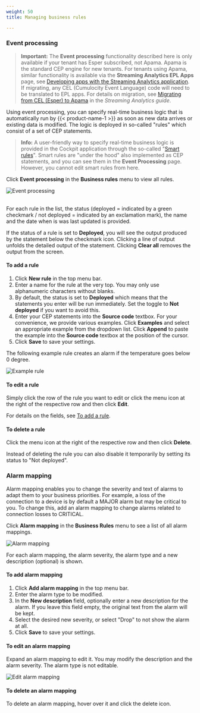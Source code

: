```yaml
---
weight: 50
title: Managing business rules

---
```

<a name="event-processing"></a>
### Event processing

>**Important:** The **Event processing** functionality described here is only available if your tenant has Esper subscribed, not Apama. Apama is the standard CEP engine for new tenants. For tenants using Apama, similar functionality is available via the **Streaming Analytics EPL Apps** page, see [Developing apps with the Streaming Analytics application](/apama/analytics-introduction/#apama-epl-apps). If migrating, any CEL (Cumulocity Event Language) code will need to be translated to EPL apps. For details on migration, see [Migrating from CEL (Esper) to Apama](/apama/overview-analytics/#migrate-from-esper) in the *Streaming Analytics guide*.

Using event processing, you can specify real-time business logic that is automatically run by {{< product-name-1 >}} as soon as new data arrives or existing data is modified. The logic is deployed in so-called "rules" which consist of a set of CEP statements.

>**Info:** A user-friendly way to specify real-time business logic is provided in the Cockpit application through the so-called "[Smart rules](/users-guide/cockpit#smart-rules)". Smart rules are "under the hood" also implemented as CEP statements, and you can see them in the **Event Processing** page. However, you cannot edit smart rules from here.  

Click **Event processing** in the **Business rules** menu to view all rules.

<img src="/images/users-guide/Administration/admin-event-processing.png" alt="Event processing">

<br>For each rule in the list, the status (deployed = indicated by a green checkmark / not deployed = indicated by an exclamation mark), the name and the date when is was last updated is provided.

If the status of a rule is set to **Deployed**, you will see the output produced by the statement below the checkmark icon. Clicking a line of output unfolds the detailed output of the statement. Clicking **Clear all** removes the output from the screen.

<a name="add-rule"></a>
#### To add a rule

1. Click **New rule** in the top menu bar.
2. Enter a name for the rule at the very top. You may only use alphanumeric characters without blanks.
3. By default, the status is set to **Deployed** which means that the statements you enter will be run immediately. Set the toggle to **Not deployed** if you want to avoid this.
4. Enter your CEP statements into the **Source code** textbox. For your convenience, we provide various examples. Click **Examples** and select an appropriate example from the dropdown list. Click **Append** to paste the example into the **Source code** textbox at the position of the cursor.
5. Click **Save** to save your settings.

The following example rule creates an alarm if the temperature goes below 0 degree.

<img src="/images/users-guide/Administration/admin-event-processing-sample-module.png" alt="Example rule" style="max-width: 100%">

#### To edit a rule

Simply click the row of the rule you want to edit or click the menu icon at the right of the respective row and then click **Edit**.

For details on the fields, see [To add a rule](#add-rule).


#### To delete a rule

Click the menu icon at the right of the respective row and then click **Delete**.

Instead of deleting the rule you can also disable it temporarily by setting its status to "Not deployed".


<a name="reprio-alarms"></a>
### Alarm mapping

Alarm mapping enables you to change the severity and text of alarms to adapt them to your business priorities. For example, a loss of the connection to a device is by default a MAJOR alarm but may be critical to you. To change this, add an alarm mapping to change alarms related to connection losses to CRITICAL.

Click **Alarm mapping** in the **Business Rules** menu to see a list of all alarm mappings.

<img src="/images/users-guide/Administration/admin-alarm-mapping.png" alt="Alarm mapping">

For each alarm mapping, the alarm severity, the alarm type and a new description (optional) is shown.

<a name="add-alarm-mapping"></a>
#### To add alarm mapping

1. Click **Add alarm mapping** in the top menu bar.
2. Enter the alarm type to be modified.
3. In the **New description** field, optionally enter a new description for the alarm. If you leave this field empty, the original text from the alarm will be kept.
4. Select the desired new severity, or select "Drop" to not show the alarm at all.
5. Click **Save** to save your settings.

#### To edit an alarm mapping

Expand an alarm mapping to edit it. You may modify the description and the alarm severity. The alarm type is not editable.

<img src="/images/users-guide/Administration/admin-alarm-mapping-edit.png" alt="Edit alarm mapping">

#### To delete an alarm mapping

To delete an alarm mapping, hover over it and click the delete icon.
